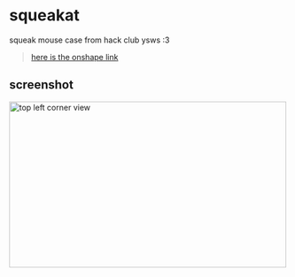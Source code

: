 # squeakat
squeak mouse case from hack club ysws :3

> [here is the onshape link](https://cad.onshape.com/documents/ce8a0e099fedbf2f4e6b0115/w/2684703f0e8c85ef66c9db5f/e/ad98755dd168e0b14aae0fa0?renderMode=0&uiState=688939b58569f31676e440f3)

## screenshot

<img src="\squeakat\imgs\squeakat top left corner view.png"
alt="top left corner view"
style="height: 300px; width:500px;"/>
